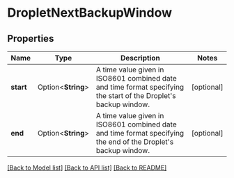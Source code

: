# DropletNextBackupWindow

## Properties

Name | Type | Description | Notes
------------ | ------------- | ------------- | -------------
**start** | Option<**String**> | A time value given in ISO8601 combined date and time format specifying the start of the Droplet's backup window. | [optional]
**end** | Option<**String**> | A time value given in ISO8601 combined date and time format specifying the end of the Droplet's backup window. | [optional]

[[Back to Model list]](../README.md#documentation-for-models) [[Back to API list]](../README.md#documentation-for-api-endpoints) [[Back to README]](../README.md)


